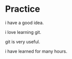 # Practice

i have a good idea.

i love learning git.


git is very useful.


i have learned for many hours.
